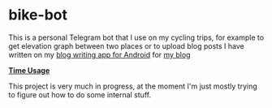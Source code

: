 # bike-bot

This is a personal Telegram bot that I use on my cycling trips, for example to get elevation graph between two places or to upload blog posts I have written on my [blog writing app for Android](https://github.com/JaakkoLipsanen/Blogger) for [my blog](https://flai.xyz/blog)

[**Time Usage**](https://gist.github.com/JaakkoLipsanen/9aa3a8f319c11eb2bcf9f7bce8b156c2)

This project is very much in progress, at the moment I'm just mostly trying to figure out how to do some internal stuff.
